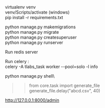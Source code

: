 virtualenv venv\
venv/Scripts/activate (windows)\
pip install -r requirements.txt

python manage.py makemigrations\
python manage.py migrate\
python manage.py createsuperuser\
python manage.py runserver

Run redis server

Run celery :\
  celery -A tlabs_task worker --pool=solo -l info
  
python manage.py shell\
>> from core.task import generate_file\
>> generate_file.delay("abcd.csv", 40)

http://127.0.0.1:8000/admin
